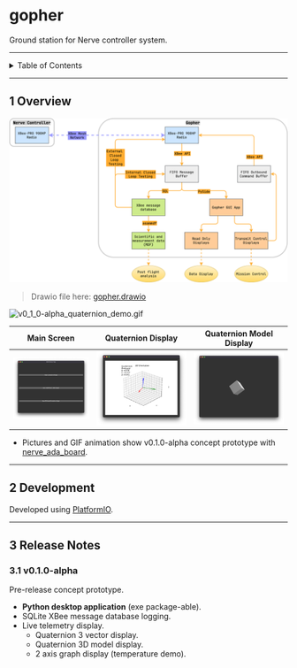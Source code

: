 # gopher

Ground station for Nerve controller system.

---

<details markdown="1">
  <summary>Table of Contents</summary>

<!-- TOC -->
- [gopher](#gopher)
  - [1 Overview](#1-overview)
  - [2 Development](#2-development)
  - [3 Release Notes](#3-release-notes)
    - [3.1 v0.1.0-alpha](#31-v010-alpha)
<!-- TOC -->

</details>

---

## 1 Overview

![gopher.drawio.png](docs/gopher.drawio.png)

> Drawio file here: [gopher.drawio](docs/gopher.drawio)

![v0_1_0-alpha_quaternion_demo.gif](docs/pictures/v0_1_0-alpha_quaternion_demo.gif)

|                          Main Screen                          |                            Quaternion Display                             |                               Quaternion Model Display                                |
|:-------------------------------------------------------------:|:-------------------------------------------------------------------------:|:-------------------------------------------------------------------------------------:|
| ![v0_1_0-alpha_home.png](docs/pictures/v0_1_0-alpha_home.png) | ![v0_1_0-alpha_quaternion.png](docs/pictures/v0_1_0-alpha_quaternion.png) | ![v0_1_0-alpha_quaternion_model.png](docs/pictures/v0_1_0-alpha_quaternion_model.png) |

- Pictures and GIF animation show v0.1.0-alpha concept prototype with
  [nerve_ada_board](https://github.com/danielljeon/nerve_ada_board).

---

## 2 Development

Developed using [PlatformIO](https://platformio.org/).

---

## 3 Release Notes

### 3.1 v0.1.0-alpha

Pre-release concept prototype.

- **Python desktop application** (exe package-able).
- SQLite XBee message database logging.
- Live telemetry display.
    - Quaternion 3 vector display.
    - Quaternion 3D model display.
    - 2 axis graph display (temperature demo).
